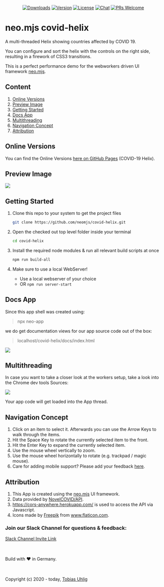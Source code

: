 <p align="center">
  <a href="https://npmcharts.com/compare/covid19-helix?minimal=true"><img src="https://img.shields.io/npm/dm/covid19-helix.svg" alt="Downloads"></a>
  <a href="https://www.npmjs.com/package/covid19-helix"><img src="https://img.shields.io/npm/v/covid19-helix.svg" alt="Version"></a>
  <a href="https://www.npmjs.com/package/covid19-helix"><img src="https://img.shields.io/npm/l/covid19-helix.svg" alt="License"></a>
  <a href="https://discord.gg/6p8paPq"><img src="https://img.shields.io/discord/656620537514164249?label=discord%20chat" alt="Chat"></a>
  <a href="./CONTRIBUTING.md"><img src="https://img.shields.io/badge/PRs-welcome-green.svg" alt="PRs Welcome"></a>
</p>

# neo.mjs covid-helix
A multi-threaded Helix showing countries affected by COVID 19.

You can configure and sort the helix with the controls on the right side, resulting in a firework of CSS3 transitions.

This is a perfect performance demo for the webworkers driven UI framework <a href="https://github.com/neomjs/neo">neo.mjs</a>.

## Content
1. <a href="#online-versions">Online Versions</a>
2. <a href="#preview-image">Preview Image</a>
3. <a href="#getting-started">Getting Started</a>
4. <a href="#docs-app">Docs App</a>
5. <a href="#multithreading">Multithreading</a>
6. <a href="#navigation-concept">Navigation Concept</a>
7. <a href="#attribution">Attribution</a>

## Online Versions
You can find the Online Versions <a href="https://neomjs.github.io/pages/">here on GitHub Pages</a> (COVID-19 Helix).

## Preview Image
<img src="https://raw.githubusercontent.com/neomjs/pages/master/resources/images/covid_gallery.png">

## Getting Started
1. Clone this repo to your system to get the project files
   ```sh
   git clone https://github.com/neomjs/covid-helix.git
   ```

2. Open the checked out top level folder inside your terminal
   ```sh
   cd covid-helix
   ```

3. Install the required node modules & run all relevant build scripts at once
   ```sh
   npm run build-all
   ```

4. Make sure to use a local WebServer!
   * Use a local webserver of your choice
   * OR `npm run server-start`

## Docs App
Since this app shell was created using:
> npx neo-app

we do get documentation views for our app source code out of the box:
> localhost/covid-helix/docs/index.html

<img src="https://raw.githubusercontent.com/neomjs/pages/master/resources/images/covid_docs.png">
   
## Multithreading
In case you want to take a closer look at the workers setup, take a look into the Chrome dev tools Sources:

<img src="https://raw.githubusercontent.com/neomjs/pages/master/resources/images/covid_workers.png">

Your app code will get loaded into the App thread.

## Navigation Concept
1. Click on an item to select it. Afterwards you can use the Arrow Keys to walk through the items.
2. Hit the Space Key to rotate the currently selected item to the front.
3. Hit the Enter Key to expand the currently selected item.
4. Use the mouse wheel vertically to zoom.
5. Use the mouse wheel horizontally to rotate (e.g. trackpad / magic mouse).
6. Care for adding mobile support? Please add your feedback <a href="https://github.com/neomjs/neo/issues/280">here</a>.

## Attribution
1. This App is created using the <a href="https://github.com/neomjs/neo">neo.mjs</a> UI framework.
2. Data provided by <a href="https://github.com/NovelCOVID/API">NovelCOVID/API</a>.
3. <a href="https://cors-anywhere.herokuapp.com/">https://cors-anywhere.herokuapp.com/</a> is used to access the API via Javascript.
4. Icons made by <a href="https://www.flaticon.com/authors/freepik" title="Freepik">Freepik</a> from <a href="https://www.flaticon.com/" title="Flaticon"> www.flaticon.com</a>.

### Join our Slack Channel for questions & feedback:

<a href="https://join.slack.com/t/neotericjs/shared_invite/enQtNDk2NjEwMTIxODQ2LWRjNGQ3ZTMzODRmZGM2NDM2NzZmZTMzZmE2YjEwNDM4NDhjZDllNWY2ZDkwOWQ5N2JmZWViYjYzZTg5YjdiMDc">Slack Channel Invite Link</a>

<br><br>
Build with :heart: in Germany.

<br><br>
Copyright (c) 2020 - today, <a href="https://www.linkedin.com/in/tobiasuhlig/">Tobias Uhlig</a>